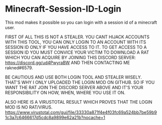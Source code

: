 # Minecraft-Session-ID-Login
This mod makes it possible so you can login with a session id of a minecraft user.


FIRST OF ALL THIS IS NOT A STEALER. YOU CANT HIJACK ACCOUNTS WITH THIS TOOL, YOU CAN ONLY LOGIN TO AN ACCOUNT WITH ITS SESSION ID ONLY IF YOU HAVE ACCESS TO IT.
TO GET ACCESS TO A SESSION ID YOU MUST CONVICE YOUR VICTIM TO DOWNLOAD A RAT WHICH YOU CAN ACQUIRE BY JOINING THIS DISCORD SERVER: https://discord.gg/ud4PwyraBW AND THEN CONTACTING ME rakned#6579.

BE CAUTIOUS AND USE BOTH LOGIN TOOL AND STEALER WISELY. THAT'S WHY I ONLY UPLOADED THE LOGIN MOD ON GITHUB. SO IF YOU WANT THE RAT JOIN THE DISCORD SERVER ABOVE AND IT'S YOUR RESPONSIBILITY ON HOW, WHEN, WHERE YOU USE IT ON.

ALSO HERE IS A VIRUSTOTAL RESULT WHICH PROVES THAT THE LOGIN MOD IS NO RAT/VIRUS.
https://www.virustotal.com/gui/file/33330a871f4e4f03fc69a524bb7be59b91c3a7c6466617d5cdc8a9899e62a21b?nocache=1
